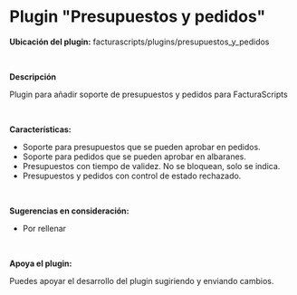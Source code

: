 <h1>Plugin "Presupuestos y pedidos"</h1>

<strong>Ubicación del plugin:</strong> facturascripts/plugins/presupuestos_y_pedidos

<br>

<strong>Descripción</strong>

Plugin para añadir soporte de presupuestos y pedidos para FacturaScripts

<br>

<strong>Características:</strong>

<ul>
   <li>Soporte para presupuestos que se pueden aprobar en pedidos.</li>
   <li>Soporte para pedidos que se pueden aprobar en albaranes.</li>
   <li>Presupuestos con tiempo de validez. No se bloquean, solo se indica.</li>
   <li>Presupuestos y pedidos con control de estado rechazado.</li>
</ul>

<br>

<strong>Sugerencias en consideración:</strong>

<ul>
   <li>Por rellenar</li>
</ul>

<br>

<strong>Apoya el plugin:</strong>

Puedes apoyar el desarrollo del plugin sugiriendo y enviando cambios.
